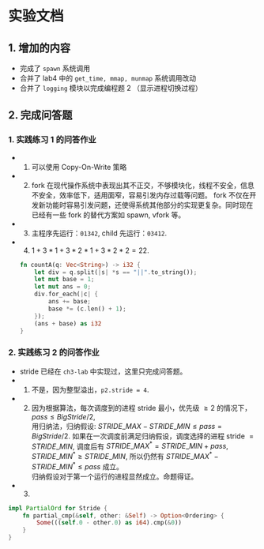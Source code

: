 # 实验文档
## 1. 增加的内容
- 完成了 `spawn` 系统调用
- 合并了 lab4 中的 `get_time, mmap, munmap` 系统调用改动
- 合并了 `logging` 模块以完成编程题 2 （显示进程切换过程）

## 2. 完成问答题
### 1. 实践练习 1 的问答作业
- 1. 可以使用 Copy-On-Write 策略
- 2. fork 在现代操作系统中表现出其不正交，不够模块化，线程不安全，信息不安全，效率低下，适用面窄，容易引发内存过载等问题。
    fork 不仅在开发新功能时容易引发问题，还使得系统其他部分的实现更复杂。同时现在已经有一些 fork 的替代方案如 spawn, vfork 等。
- 3. 主程序先运行：`01342`, child 先运行：`03412`. 
- 4. $1+3*1+3*2*1+3*2*2=22$.   
    ```rust
    fn countA(q: Vec<String>) -> i32 {
        let div = q.split(|s| *s == "||".to_string());
        let mut base = 1;
        let mut ans = 0;
        div.for_each(|c| {
            ans += base;
            base *= (c.len() + 1);
        });
        (ans + base) as i32
    }
    ```

### 2. 实践练习 2 的问答作业
- stride 已经在 `ch3-lab` 中实现过，这里只完成问答题。
- 1. 不是，因为整型溢出，`p2.stride = 4`. 
- 2. 因为根据算法，每次调度到的进程 stride 最小，优先级 $\ge 2$ 的情况下，$pass \le BigStride/2$,   
    用归纳法，归纳假设: $STRIDE\_MAX - STRIDE\_MIN\le pass = BigStride/2$. 
    如果在一次调度前满足归纳假设，调度选择的进程 stride $=STRIDE\_MIN$, 
    调度后有 $STRIDE\_MAX^*=STRIDE\_MIN+pass,STRIDE\_MIN^*\ge STRIDE\_MIN$, 
    所以仍然有 $STRIDE\_MAX^* - STRIDE\_MIN^*\le pass$ 成立。  
    归纳假设对于第一个运行的进程显然成立。命题得证。
- 3. 
```rust
impl PartialOrd for Stride {
    fn partial_cmp(&self, other: &Self) -> Option<Ordering> {
        Some(((self.0 - other.0) as i64).cmp(&0))
    }
}
```

